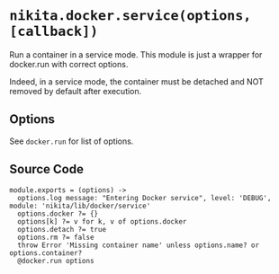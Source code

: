 
# `nikita.docker.service(options, [callback])`

Run a container in a service mode. This module is just a wrapper for docker.run
with correct options.

Indeed, in a service mode, the container must be detached and NOT removed by default
after execution. 

## Options

See `docker.run` for list of options.

## Source Code

    module.exports = (options) ->
      options.log message: "Entering Docker service", level: 'DEBUG', module: 'nikita/lib/docker/service'
      options.docker ?= {}
      options[k] ?= v for k, v of options.docker
      options.detach ?= true
      options.rm ?= false
      throw Error 'Missing container name' unless options.name? or options.container?
      @docker.run options
